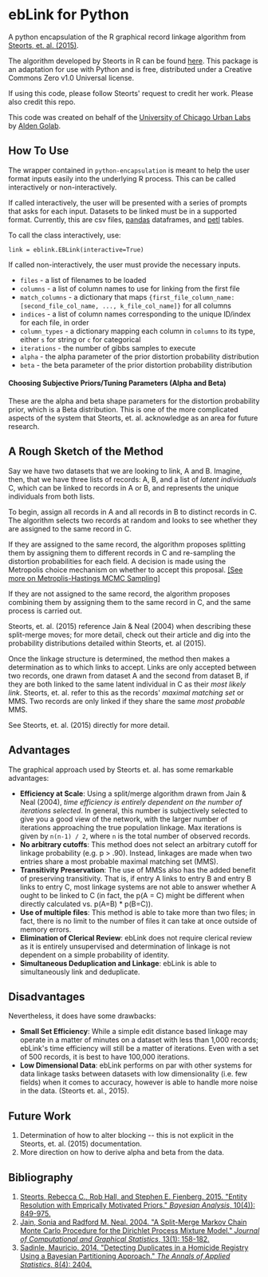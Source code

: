 # ebLink for Python

A python encapsulation of the R graphical record linkage algorithm from
[Steorts, et. al. (2015)](https://arxiv.org/abs/1312.4645).

The algorithm developed by Steorts in R can be found
[here](https://github.com/resteorts/ebLink). This package is an adaptation for
use with Python and is free, distributed under a Creative Commons Zero v1.0
Universal license.

If using this code, please follow Steorts' request to credit her work.
Please also credit this repo.  

This code was created on behalf of the
[University of Chicago Urban Labs](https://urbanlabs.uchicago.edu/) by
[Alden Golab](http://www.github.com/aldengolab).

## How To Use

The wrapper contained in `python-encapsulation` is meant to help the user
format inputs easily into the underlying R process. This can be called
interactively or non-interactively.

If called interactively, the user will be presented with a series of prompts
that asks for each input. Datasets to be linked must be in a supported format.
Currently, this are csv files, [pandas](http://pandas.pydata.org/) dataframes,
and [petl](petl.readthedocs.io) tables.

To call the class interactively, use:

`link = eblink.EBLink(interactive=True)`

If called non-interactively, the user must provide the necessary inputs.

+ `files` - a list of filenames to be loaded
+ `columns` - a list of column names to use for linking from the first file
+ `match_columns` - a dictionary that maps ``{first_file_column_name:
  [second_file_col_name, ..., k_file_col_name]}`` for all columns
+ `indices` - a list of column names corresponding to the unique ID/index for
  each file, in order
+ `column_types` - a dictionary mapping each column in `columns` to its type,
  either `s` for string or `c` for categorical
+ `iterations` - the number of gibbs samples to execute
+ `alpha` - the alpha parameter of the prior distortion probability distribution
+ `beta` - the beta parameter of the prior distortion probability distribution

#### Choosing Subjective Priors/Tuning Parameters (Alpha and Beta)

These are the alpha and beta shape parameters for the distortion probability
prior, which is a Beta distribution. This is one of the more complicated
aspects of the system that Steorts, et. al. acknowledge as an area for future
research.


## A Rough Sketch of the Method

Say we have two datasets that we are looking to link, A and B. Imagine, then,
that we have three lists of records: A, B, and a list of *latent individuals* C,
which can be linked to records in A or B, and represents the unique individuals
from both lists.

To begin, assign all records in A and all records in B to distinct records in C.
The algorithm selects two records at random and looks to see whether they are
assigned to the same record in C.

If they are assigned to the same record, the algorithm proposes splitting them
by assigning them to different records in C and re-sampling the distortion
probabilities for each field. A decision is made using the Metropolis choice
mechanism on whether to accept this proposal. [[See more on Metroplis-Hastings
MCMC Sampling]](https://en.wikipedia.org/wiki/Metropolis%E2%80%93Hastings_algorithm)

If they are not assigned to the same record, the algorithm proposes combining
them by assigning them to the same record in C, and the same process is carried
out.

Steorts, et. al. (2015) reference Jain & Neal (2004) when describing these
split-merge moves; for more detail, check out their article and dig into the
probability distributions detailed within Steorts, et. al (2015).

Once the linkage structure is determined, the method then makes a determination
as to which links to accept. Links are only accepted between two records, one
drawn from dataset A and the second from dataset B, if they are both linked to
the same latent individual in C as their *most likely link*. Steorts, et. al.
refer to this as the records' *maximal matching set* or MMS. Two records are
only linked if they share the same *most probable* MMS.

See Steorts, et. al. (2015) directly for more detail.

## Advantages

The graphical approach used by Steorts et. al. has some remarkable advantages:
+ **Efficiency at Scale**: Using a split/merge algorithm drawn from Jain & Neal (2004),
  *time efficiency is entirely dependent on the number of iterations selected*.
  In general, this number is subjectively selected to give you a good view of the
  network, with the larger number of iterations approaching the true population
  linkage. Max iterations is given by `n(n-1) / 2`, where `n` is the total
  number of observed records.
+ **No arbitrary cutoffs**: This method does not select an arbitrary cutoff for
  linkage probability (e.g. p > .90). Instead, linkages are made when two entries
  share a most probable maximal matching set (MMS).
+ **Transitivity Preservation**: The use of MMSs also has the added benefit
  of preserving transitivity. That is, if entry A links to entry B and entry B
  links to entry C, most linkage systems are not able to answer whether A ought
  to be linked to C (in fact, the p(A = C) might be different when directly
  calculated vs. p(A=B) * p(B=C)).
+ **Use of multiple files**: This method is able to take more than two files;
  in fact, there is no limit to the number of files it can take at once outside
  of memory errors.
+ **Elimination of Clerical Review**: ebLink does not require clerical review as
  it is entirely unsupervised and determination of linkage is not dependent on
  a simple probability of identity.
+ **Simultaneous Deduplication and Linkage**: ebLink is able to simultaneously
  link and deduplicate.

## Disadvantages

Nevertheless, it does have some drawbacks:
+ **Small Set Efficiency**: While a simple edit distance based linkage may
  operate in a matter of minutes on a dataset with less than 1,000 records;
  ebLink's time efficiency will still be a matter of iterations. Even with a
  set of 500 records, it is best to have 100,000 iterations.
+ **Low Dimensional Data**: ebLink performs on par with other systems for
  data linkage tasks between datasets with low dimensionality (i.e. few fields)
  when it comes to accuracy, however is able to handle more noise in the data.
  (Steorts et. al., 2015).

## Future Work

1. Determination of how to alter blocking -- this is not explicit in the Steorts,
et. al. (2015) documentation.
2. More direction on how to derive alpha and beta from the data.

## Bibliography

1. [Steorts, Rebecca C., Rob Hall, and Stephen E. Fienberg. 2015. "Entity Resolution
  with Emprically Motivated Priors." *Bayesian Analysis*, 10(4)):
  849-975.](https://arxiv.org/abs/1312.4645)
2. [Jain, Sonia and Radford M. Neal. 2004. "A Split-Merge Markov Chain Monte Carlo
  Procedure for the Dirichlet Process Mixture Model." *Journal of Computational
  and Graphical Statistics*, 13(1): 158-182.](http://www.jstor.org/stable/1391150)
3. [Sadinle, Mauricio. 2014. "Detecting Duplicates in a Homicide Registry Using a Bayesian Partitioning Approach." *The Annals of Applied Statistics*. 8(4): 2404.](http://arxiv.org/abs/1407.8219)
